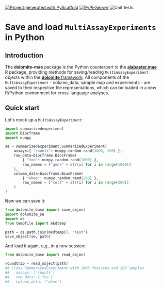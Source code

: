 <!-- These are examples of badges you might want to add to your README:
     please update the URLs accordingly

[![Built Status](https://api.cirrus-ci.com/github/<USER>/dolomite-mae.svg?branch=main)](https://cirrus-ci.com/github/<USER>/dolomite-mae)
[![ReadTheDocs](https://readthedocs.org/projects/dolomite-mae/badge/?version=latest)](https://dolomite-mae.readthedocs.io/en/stable/)
[![Coveralls](https://img.shields.io/coveralls/github/<USER>/dolomite-mae/main.svg)](https://coveralls.io/r/<USER>/dolomite-mae)
[![PyPI-Server](https://img.shields.io/pypi/v/dolomite-mae.svg)](https://pypi.org/project/dolomite-mae/)
[![Conda-Forge](https://img.shields.io/conda/vn/conda-forge/dolomite-mae.svg)](https://anaconda.org/conda-forge/dolomite-mae)
[![Monthly Downloads](https://pepy.tech/badge/dolomite-mae/month)](https://pepy.tech/project/dolomite-mae)
[![Twitter](https://img.shields.io/twitter/url/http/shields.io.svg?style=social&label=Twitter)](https://twitter.com/dolomite-mae)
-->

[![Project generated with PyScaffold](https://img.shields.io/badge/-PyScaffold-005CA0?logo=pyscaffold)](https://pyscaffold.org/)
[![PyPI-Server](https://img.shields.io/pypi/v/dolomite-se.svg)](https://pypi.org/project/dolomite-se/)
![Unit tests](https://github.com/ArtifactDB/dolomite-se/actions/workflows/pypi-test.yml/badge.svg)

# Save and load `MultiAssayExperiments` in Python

## Introduction

The **dolomite-mae** package is the Python counterpart to the [**alabaster.mae**](https://github.com/ArtifactDB/alabaster.mae) R package,
providing methods for saving/reading `MultiAssayExperiment` objects within the [**dolomite** framework](https://github.com/ArtifactDB/dolomite-base).
All components of the `MultiAssayExperiment` - column_data, sample map and experiments - are saved to their respective file representations,
which can be loaded in a new R/Python environment for cross-language analyses.

## Quick start

Let's mock up a `MultiAssayExperiment`:

```python
import summarizedexperiment
import biocframe
import numpy

se = summarizedexperiment.SummarizedExperiment(
    assays={ "counts": numpy.random.rand(1000, 200) },
    row_data=biocframe.BiocFrame(
        { "foo": numpy.random.rand(1000) }, 
        row_names = ["gene" + str(i) for i in range(1000)]
    ),
    column_data=biocframe.BiocFrame(
        { "whee": numpy.random.rand(200) },
        row_names = ["cell" + str(i) for i in range(200)]
    )
)
```

Now we can save it:

```python
from dolomite_base import save_object
import dolomite_se
import os
from tempfile import mkdtemp

path = os.path.join(mkdtemp(), "test")
save_object(se, path)
```

And load it again, e,g., in a new session:

```python
from dolomite_base import read_object

roundtrip = read_object(path)
## Class SummarizedExperiment with 1000 features and 200 samples
##   assays: ['counts']
##   row_data: ['foo']
##   column_data: ['whee']
```
